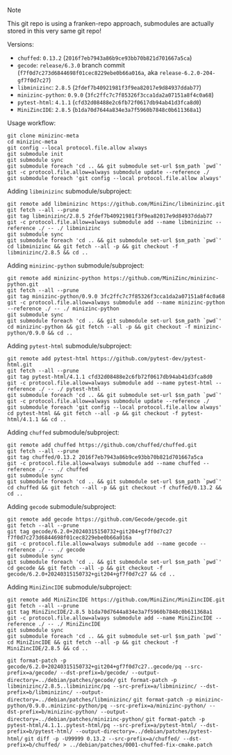 > [!NOTE]
> This git repo is using a franken-repo approach,
> submodules are actually stored in this very same git repo!

Versions:
* `chuffed`: `0.13.2` (`2016f7eb7943a86b9ce93bb70b821d701667a5ca`)
* `gecode`: `release/6.3.0` branch commit (`f7f0d7c273d6844698f01cec8229ebe0b66a016a`, aka `release-6.2.0-204-gf7f0d7c27`)
* `libminizinc`: `2.8.5` (`2fdef7b40921981f3f9ea82017e9d84937ddab77`)
* `minizinc-python`: `0.9.0` (`3fc2ffc7c7f85326f3cca1da2a07151a8f4c0a68`)
* `pytest-html`: `4.1.1` (`cfd32d08488e2c6fb72f0617db94ab41d3fca8d0`)
* `MiniZincIDE`: `2.8.5` (`b1da70d7644a834e3a7f5960b7848c0b611368a1`)

Usage workflow:
```
git clone minizinc-meta
cd minizinc-meta
git config --local protocol.file.allow always
git submodule init
git submodule sync
git submodule foreach 'cd .. && git submodule set-url $sm_path `pwd`'
git -c protocol.file.allow=always submodule update --reference ./
git submodule foreach 'git config --local protocol.file.allow always'
```

Adding `libminizinc` submodule/subproject:
```
git remote add libminizinc https://github.com/MiniZinc/libminizinc.git
git fetch --all --prune
git tag libminizinc/2.8.5 2fdef7b40921981f3f9ea82017e9d84937ddab77
git -c protocol.file.allow=always submodule add --name libminizinc --reference ./ -- ./ libminizinc
git submodule sync
git submodule foreach 'cd .. && git submodule set-url $sm_path `pwd`'
cd libminizinc && git fetch --all -p && git checkout -f libminizinc/2.8.5 && cd ..
```

Adding `minizinc-python` submodule/subproject:
```
git remote add minizinc-python https://github.com/MiniZinc/minizinc-python.git
git fetch --all --prune
git tag minizinc-python/0.9.0 3fc2ffc7c7f85326f3cca1da2a07151a8f4c0a68
git -c protocol.file.allow=always submodule add --name minizinc-python --reference ./ -- ./ minizinc-python
git submodule sync
git submodule foreach 'cd .. && git submodule set-url $sm_path `pwd`'
cd minizinc-python && git fetch --all -p && git checkout -f minizinc-python/0.9.0 && cd ..
```

Adding `pytest-html` submodule/subproject:
```
git remote add pytest-html https://github.com/pytest-dev/pytest-html.git
git fetch --all --prune
git tag pytest-html/4.1.1 cfd32d08488e2c6fb72f0617db94ab41d3fca8d0
git -c protocol.file.allow=always submodule add --name pytest-html --reference ./ -- ./ pytest-html
git submodule foreach 'cd .. && git submodule set-url $sm_path `pwd`'
git -c protocol.file.allow=always submodule update --reference ./
git submodule foreach 'git config --local protocol.file.allow always'
cd pytest-html && git fetch --all -p && git checkout -f pytest-html/4.1.1 && cd ..
```

Adding `chuffed` submodule/subproject:
```
git remote add chuffed https://github.com/chuffed/chuffed.git
git fetch --all --prune
git tag chuffed/0.13.2 2016f7eb7943a86b9ce93bb70b821d701667a5ca
git -c protocol.file.allow=always submodule add --name chuffed --reference ./ -- ./ chuffed
git submodule sync
git submodule foreach 'cd .. && git submodule set-url $sm_path `pwd`'
cd chuffed && git fetch --all -p && git checkout -f chuffed/0.13.2 && cd ..
```

Adding `gecode` submodule/subproject:
```
git remote add gecode https://github.com/Gecode/gecode.git
git fetch --all --prune
git tag gecode/6.2.0+20240315150732+git204+gf7f0d7c27 f7f0d7c273d6844698f01cec8229ebe0b66a016a
git -c protocol.file.allow=always submodule add --name gecode --reference ./ -- ./ gecode
git submodule sync
git submodule foreach 'cd .. && git submodule set-url $sm_path `pwd`'
cd gecode && git fetch --all -p && git checkout -f gecode/6.2.0+20240315150732+git204+gf7f0d7c27 && cd ..
```

Adding `MiniZincIDE` submodule/subproject:
```
git remote add MiniZincIDE https://github.com/MiniZinc/MiniZincIDE.git
git fetch --all --prune
git tag MiniZincIDE/2.8.5 b1da70d7644a834e3a7f5960b7848c0b611368a1
git -c protocol.file.allow=always submodule add --name MiniZincIDE --reference ./ -- ./ MiniZincIDE
git submodule sync
git submodule foreach 'cd .. && git submodule set-url $sm_path `pwd`'
cd MiniZincIDE && git fetch --all -p && git checkout -f MiniZincIDE/2.8.5 && cd ..
```

`git format-patch -p gecode/6.2.0+20240315150732+git204+gf7f0d7c27..gecode/pq --src-prefix=a/gecode/ --dst-prefix=b/gecode/ --output-directory=../debian/patches/gecode/`
`git format-patch -p libminizinc/2.8.5..libminizinc/pq --src-prefix=a/libminizinc/ --dst-prefix=b/libminizinc/ --output-directory=../debian/patches/libminizinc/`
`git format-patch -p minizinc-python/0.9.0..minizinc-python/pq --src-prefix=a/minizinc-python/ --dst-prefix=b/minizinc-python/ --output-directory=../debian/patches/minizinc-python/`
`git format-patch -p pytest-html/4.1.1..pytest-html/pq --src-prefix=a/pytest-html/ --dst-prefix=b/pytest-html/ --output-directory=../debian/patches/pytest-html/`
`git diff -p -U99999 0.13.2 --src-prefix=a/chuffed/ --dst-prefix=b/chuffed/ > ../debian/patches/0001-chuffed-fix-cmake.patch`
